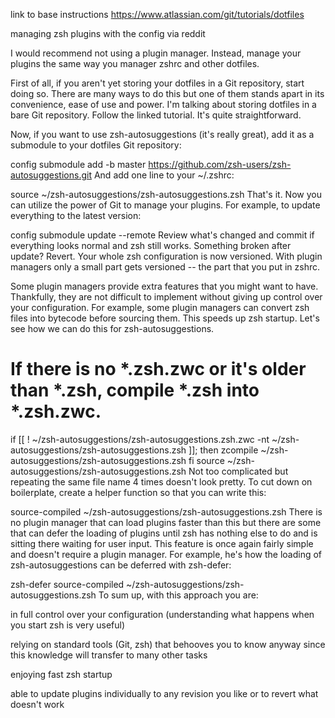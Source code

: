 link to base instructions https://www.atlassian.com/git/tutorials/dotfiles

managing zsh plugins with the config via reddit

I would recommend not using a plugin manager. Instead, manage your plugins the same way you manager zshrc and other dotfiles.

First of all, if you aren't yet storing your dotfiles in a Git repository, start doing so. There are many ways to do this but one of them stands apart in its convenience, ease of use and power. I'm talking about storing dotfiles in a bare Git repository. Follow the linked tutorial. It's quite straightforward.

Now, if you want to use zsh-autosuggestions (it's really great), add it as a submodule to your dotfiles Git repository:

config submodule add -b master https://github.com/zsh-users/zsh-autosuggestions.git
And add one line to your ~/.zshrc:

source ~/zsh-autosuggestions/zsh-autosuggestions.zsh
That's it. Now you can utilize the power of Git to manage your plugins. For example, to update everything to the latest version:

config submodule update --remote
Review what's changed and commit if everything looks normal and zsh still works. Something broken after update? Revert. Your whole zsh configuration is now versioned. With plugin managers only a small part gets versioned -- the part that you put in zshrc.

Some plugin managers provide extra features that you might want to have. Thankfully, they are not difficult to implement without giving up control over your configuration. For example, some plugin managers can convert zsh files into bytecode before sourcing them. This speeds up zsh startup. Let's see how we can do this for zsh-autosuggestions.

# If there is no *.zsh.zwc or it's older than *.zsh, compile *.zsh into *.zsh.zwc.
if [[ ! ~/zsh-autosuggestions/zsh-autosuggestions.zsh.zwc -nt ~/zsh-autosuggestions/zsh-autosuggestions.zsh ]]; then
  zcompile ~/zsh-autosuggestions/zsh-autosuggestions.zsh
fi
source ~/zsh-autosuggestions/zsh-autosuggestions.zsh
Not too complicated but repeating the same file name 4 times doesn't look pretty. To cut down on boilerplate, create a helper function so that you can write this:

source-compiled ~/zsh-autosuggestions/zsh-autosuggestions.zsh
There is no plugin manager that can load plugins faster than this but there are some that can defer the loading of plugins until zsh has nothing else to do and is sitting there waiting for user input. This feature is once again fairly simple and doesn't require a plugin manager. For example, he's how the loading of zsh-autosuggestions can be deferred with zsh-defer:

zsh-defer source-compiled ~/zsh-autosuggestions/zsh-autosuggestions.zsh
To sum up, with this approach you are:

in full control over your configuration (understanding what happens when you start zsh is very useful)

relying on standard tools (Git, zsh) that behooves you to know anyway since this knowledge will transfer to many other tasks

enjoying fast zsh startup

able to update plugins individually to any revision you like or to revert what doesn't work

